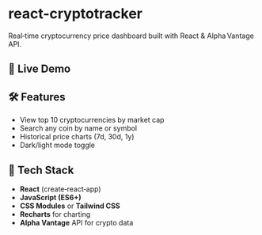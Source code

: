 # react-cryptotracker
Real‑time cryptocurrency price dashboard built with React &amp; Alpha Vantage API.

## 🚀 Live Demo


## 🛠️ Features

- View top 10 cryptocurrencies by market cap  
- Search any coin by name or symbol  
- Historical price charts (7d, 30d, 1y)  
- Dark/light mode toggle  

## 🧰 Tech Stack

- **React** (create‑react‑app)  
- **JavaScript (ES6+)**  
- **CSS Modules** or **Tailwind CSS**  
- **Recharts** for charting  
- **Alpha Vantage** API for crypto data  
